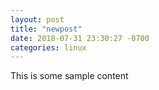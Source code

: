 ```yaml
---
layout: post
title: "newpost"
date: 2018-07-31 23:30:27 -0700
categories: linux
---
```


This is some sample content

